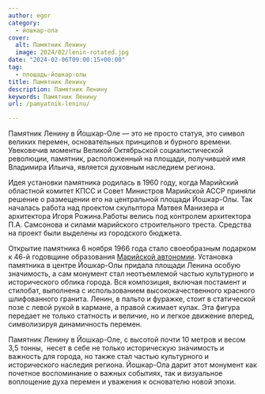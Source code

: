 ```yaml
---
author: egor
category:
  - йошкар-ола
cover:
  alt: Памятник Ленину
  image: 2024/02/lenin-rotated.jpg
date: "2024-02-06T09:00:15+00:00"
tag:
  - площадь-йошкар-олы
title: Памятник Ленину
description: Памятник Ленину
keywords: Памятник Ленину
url: /pamyatnik-leninu/

---
```

Памятник Ленину в Йошкар-Оле — это не просто статуя, это символ великих перемен, основательных принципов и бурного времени. Увековечив моменты Великой Октябрьской социалистической революции, памятник, расположенный на площади, получившей имя Владимира Ильича, является духовным наследием региона.

Идея установки памятника родилась в 1960 году, когда Марийский областной комитет КПСС и Совет Министров Марийской АССР приняли решение о размещении его на центральной площади Йошкар-Олы. Так началась работа над проектом скульптора Матвея Манизера и архитектора Игоря Рожина.Работы велись под контролем архитектора П.А. Самсонова и силами марийского строительного треста. Средства на проект были выделены из городского бюджета.

Открытие памятника 6 ноября 1966 года стало своеобразным подарком к 46-й годовщине образования [Марийской автономии](/dom-druzhby/). Установка памятника в центре Йошкар-Олы придала площади Ленина особую значимость, а сам монумент стал неотъемлемой частью культурного и исторического облика города. Вся композиция, включая постамент и стилобат, выполнена с использованием высококачественного красного шлифованного гранита. Ленин, в пальто и фуражке, стоит в статической позе с левой рукой в кармане, а правой сжимает кулак. Эта фигура передает не только статность и величие, но и легкое движение вперед, символизируя динамичность перемен.

Памятник Ленину в Йошкар-Оле, с высотой почти 10 метров и весом 3,5 тонны,  несет в себе не только историческую значимость и важность для города, но также стал частью культурного и исторического наследия региона. Йошкар-Ола дарит этот монумент как почетное воспоминание о важных событиях, так и визуальное воплощение духа перемен и уважения к основателю новой эпохи.
